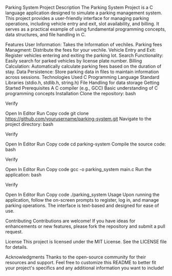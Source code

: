 Parking System Project
Description
The Parking System Project is a C language application designed to simulate a parking management system. This project provides a user-friendly interface for managing parking operations, including vehicle entry and exit, slot availability, and billing. It serves as a practical example of using fundamental programming concepts, data structures, and file handling in C.

Features
User Information: Takes the Information of vechiles.
Parking fees Managment: Distribute the fees for your vechile.
Vehicle Entry and Exit: Register vehicles entering and exiting the parking lot.
Search Functionality: Easily search for parked vehicles by license plate number.
Billing Calculation: Automatically calculate parking fees based on the duration of stay.
Data Persistence: Store parking data in files to maintain information across sessions.
Technologies Used
C Programming Language
Standard Libraries (stdio.h, stdlib.h, string.h)
File Handling for data storage
Getting Started
Prerequisites
A C compiler (e.g., GCC)
Basic understanding of C programming concepts
Installation
Clone the repository:
bash

Verify

Open In Editor
Run
Copy code
git clone https://github.com/yourusername/parking-system.git
Navigate to the project directory:
bash

Verify

Open In Editor
Run
Copy code
cd parking-system
Compile the source code:
bash

Verify

Open In Editor
Run
Copy code
gcc -o parking_system main.c
Run the application:
bash

Verify

Open In Editor
Run
Copy code
./parking_system
Usage
Upon running the application, follow the on-screen prompts to register, log in, and manage parking operations. The interface is text-based and designed for ease of use.

Contributing
Contributions are welcome! If you have ideas for enhancements or new features, please fork the repository and submit a pull request.

License
This project is licensed under the MIT License. See the LICENSE file for details.

Acknowledgments
Thanks to the open-source community for their resources and support.
Feel free to customize this README to better fit your project's specifics and any additional information you want to include!




